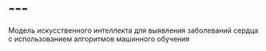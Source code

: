 # ---
Модель искусственного интеллекта для выявления заболеваний сердца с использованием алгоритмов машинного обучения
